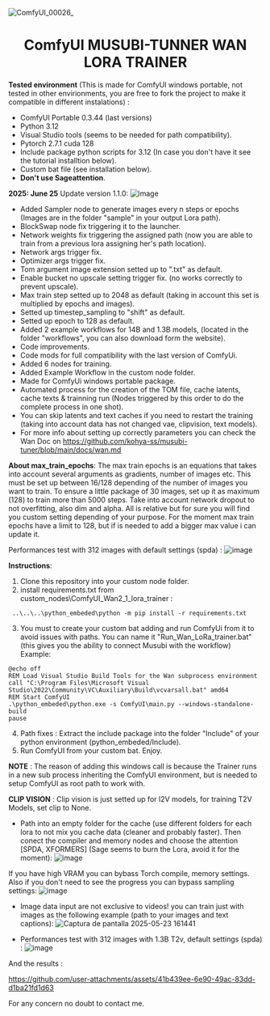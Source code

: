 ![ComfyUI_00026_](https://github.com/user-attachments/assets/57fdbf91-51d5-43ad-9ec7-3873003dca1b)

<div align="center"><h1>ComfyUI MUSUBI-TUNNER WAN LORA TRAINER</h1></div>








**Tested environment** (This is made for ComfyUI windows portable, not tested in other envirionments, you are free to fork the project to make it compatible in different instalations) :
* ComfyUI Portable 0.3.44 (last versions)
* Python 3.12
* Visual Studio tools (seems to be needed for path compatibility).
* Pytorch 2.7.1 cuda 128
* Include package python scripts for 3.12 (In case you don't have it see the tutorial installtion below).
* Custom bat file (see installation below).
*  **Don't use Sageattention**.
  
**2025: June 25** 
Update version 1.1.0:
![image](https://github.com/user-attachments/assets/c6356bfb-f19d-4991-a748-96db4d0a1701)

* Added Sampler node to generate images every n steps or epochs (Images are in the folder "sample" in your output Lora path).
* BlockSwap node fix triggering it to the launcher.
* Network weights fix triggering the assigned path (now you are able to train from a previous lora assigning her's path location).
* Network args trigger fix.
* Optimizer args trigger fix.
* Tom argument image extension setted up to ".txt" as default.
* Enable bucket no upscale setting trigger fix. (no works correctly to prevent upscale).
* Max train step setted up to 2048 as default (taking in account this set is multiplied by epochs and images).
* Setted up timestep_sampling to "shift" as default.
* Setted up epoch to 128 as default.
* Added 2 example workflows for 14B and 1.3B models, (located in the folder "workflows", you can also download form the website).
* Code improvements.
* Code mods for full compatibility with the last version of ComfyUi.
* Added 6 nodes for training.
* Added Example Workflow in the custom node folder.
* Made for ComfyUi windows portable package.
* Automated process for the creation of the TOM file, cache latents, cache texts & trainning run (Nodes triggered by this order to do the complete process in one shot).
* You can skip latents and text caches if you need to restart the training (taking into account data has not changed vae, clipvision, text models).
* For more info about setting up correctly parameters you can check the Wan Doc on https://github.com/kohya-ss/musubi-tuner/blob/main/docs/wan.md



**About max_train_epochs**: The max train epochs is an equations that takes into account several arguments as gradients, number of images etc. This must be set up between 16/128 depending of the number of images you want to train. To ensure a little package of 30 images, set up it as maximum (128) to train more than 5000 steps. Take into account network dropout to not overfitting, also dim and alpha. All is relative but for sure you will find you custom setting depending of your purpose. For the moment max train epochs have a limit to 128, but if is needed to add a bigger max value i can update it.


Performances test with 312 images with default settings (spda) :
![image](https://github.com/user-attachments/assets/15222364-f1db-42fa-abf3-0ccc08a953b5)


**Instructions**:
1. Clone this repository into your custom node folder.
2. install requirements.txt from custom_nodes\ComfyUI_Wan2_1_lora_trainer :
```  
 ..\..\..\python_embeded\python -m pip install -r requirements.txt
````
3. You must to create your custom bat adding  and run ComfyUi from it to avoid issues with paths. You can name it "Run_Wan_LoRa_trainer.bat" (this gives you the ability to connect Musubi with the workflow) Example:
```
@echo off
REM Load Visual Studio Build Tools for the Wan subprocess environment
call "C:\Program Files\Microsoft Visual Studio\2022\Community\VC\Auxiliary\Build\vcvarsall.bat" amd64
REM Start ComfyUI
.\python_embeded\python.exe -s ComfyUI\main.py --windows-standalone-build
pause
```
4. Path fixes : Extract the include package into the folder "Include" of your python environment (python_embeded/Include).
5. Run ComfyUI from your custom bat. Enjoy.

**NOTE** : The reason of adding this windows call is because the Trainer runs in a new sub process inheriting the ComfyUI environment, but is needed to setup ComfyUI as root path to work with.

**CLIP VISION** : Clip vision is just setted up for I2V models, for training T2V Models, set clip to None. 

* Path into an empty folder for the cache (use different folders for each lora to not mix you cache data (cleaner and probably faster).
Then conect the compiler and memory nodes and choose the attention [SPDA, XFORMERS] (Sage seems to burn the Lora, avoid it for the moment):
![image](https://github.com/user-attachments/assets/63f8862e-544d-4718-89f1-1c34067e5ee1)

If you have high VRAM you can bybass Torch compile, memory settings. Also if you don't need to see the progress you can bypass sampling settings:
![image](https://github.com/user-attachments/assets/b4624251-88f4-4f1b-95ab-116ac2042a0d)


* Image data input are not exclusive to videos! you can train just with images as the following example (path to your images and text captions):
![Captura de pantalla 2025-05-23 161441](https://github.com/user-attachments/assets/465448fe-f347-431f-b3e7-e13436d5c039)


* Performances test with 312 images with 1.3B T2v, default settings (spda) :
![image](https://github.com/user-attachments/assets/15222364-f1db-42fa-abf3-0ccc08a953b5)

And the results :

https://github.com/user-attachments/assets/41b439ee-6e90-49ac-83dd-d1ba21fd1d63

For any concern no doubt to contact me.
